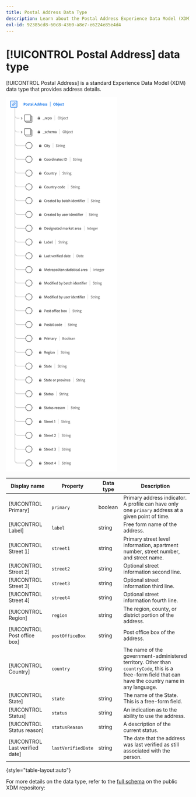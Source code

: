 ```yaml
---
title: Postal Address Data Type
description: Learn about the Postal Address Experience Data Model (XDM) data type.
exl-id: 92385cd8-60c8-4360-a8e7-e6224e85e4d4
---
```

# [!UICONTROL Postal Address] data type

[!UICONTROL Postal Address] is a standard Experience Data Model (XDM) data type that provides address details.

![A diagram of the [!UICONTROL Postal Address] data type.](../images/data-types/postal-address.png)

| Display name                       | Property         | Data type | Description                                                                                   |
|------------------------------------|------------------|-----------|-----------------------------------------------------------------------------------------------|
| [!UICONTROL Primary]               | `primary`        | boolean   | Primary address indicator. A profile can have only one `primary` address at a given point of time.  |
| [!UICONTROL Label]                 | `label`          | string    | Free form name of the address.                                                                |
| [!UICONTROL Street 1]              | `street1`        | string    | Primary street level information, apartment number, street number, and street name.           |
| [!UICONTROL Street 2]              | `street2`        | string    | Optional street information second line.                                                       |
| [!UICONTROL Street 3]              | `street3`        | string    | Optional street information third line.                                                        |
| [!UICONTROL Street 4]              | `street4`        | string    | Optional street information fourth line.                                                       |
| [!UICONTROL Region]                | `region`         | string    | The region, county, or district portion of the address.                                        |
| [!UICONTROL Post office box]       | `postOfficeBox`  | string    | Post office box of the address.                                                               |
| [!UICONTROL Country]               | `country`        | string    | The name of the government-administered territory. Other than ``countryCode``, this is a free-form field that can have the country name in any language. |
| [!UICONTROL State]                 | `state`          | string    | The name of the State. This is a free-form field.                                              |
| [!UICONTROL Status]                | `status`         | string    | An indication as to the ability to use the address.                                             |
| [!UICONTROL Status reason]         | `statusReason`   | string    | A description of the current status.                                                           |
| [!UICONTROL Last verified date]    | `lastVerifiedDate` | string  | The date that the address was last verified as still associated with the person.               |

{style="table-layout:auto"}

For more details on the data type, refer to the [full schema](https://github.com/adobe/xdm/blob/master/docs/reference/datatypes/address.schema.json) on the public XDM repository:
